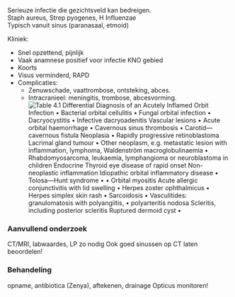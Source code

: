 Serieuze infectie die gezichtsveld kan bedreigen.  
Staph aureus, Strep pyogenes, H Influenzae  
Typisch vanuit sinus (paranasaal, etmoid)
 
Kliniek:
- Snel opzettend, pijnlijk
- Vaak anamnese positief voor infectie KNO gebied
- Koorts
- Visus verminderd, RAPD
- Complicaties:
    - Zenuwschade, vaattrombose, ontsteking, abces.
    - Intracranieel: meningitis, trombose, abcesvorming.
 ![Table 4.1 Differential Diagnosis of an Acutely Inflamed Orbit Infection • Bacterial orbital cellulitis • Fungal orbital infection • Dacryocystitis • Infective dacryoadenitis Vascular lesions • Acute orbital haemorrhage • Cavernous sinus thrombosis • Carotid—cavernous fistula Neoplasia • Rapidly progressive retinoblastoma Lacrimal gland tumour • Other neoplasm, e.g. metastatic lesion with inflammation, lymphoma, Waldenström macroglobulinaemia • Rhabdomyosarcoma, leukaemia, lymphangioma or neuroblastoma in children Endocrine Thyroid eye disease of rapid onset Non-neoplastic inflammation Idiopathic orbital inflammatory disease • Tolosa—Hunt syndrome • • Orbital myositis Acute allergic conjunctivitis with lid swelling • Herpes zoster ophthalmicus • Herpes simplex skin rash • Sarcoidosis • Vasculitides: granulomatosis with polyangiitis, • polyarteritis nodosa Scleritis, including posterior scleritis Ruptured dermoid cyst • ](Exported%20image%2020240720125436-0.png)
### Aanvullend onderzoek 
CT/MRI, labwaardes, LP zo nodig
Ook goed sinussen op CT laten beoordelen!
 
### Behandeling
opname, antibiotica (Zenya), aftekenen, drainage
Opticus monitoren!